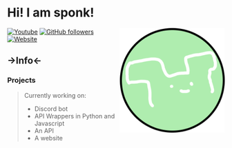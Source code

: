 # Hi! I am sponk!

<a href="https://sponkers.gq"><img src="img/circlesmile.png" width="243" height="243" alt="omg sponk" align="right"></a>
<!--WEBSITE DIED LOL-->
[![Youtube](https://img.shields.io/youtube/channel/subscribers/UCpMaowiK0iMLE2KEEvs5uIw?style=social)](https://youtube.com/channel/UCpMaowiK0iMLE2KEEvs5uIw) 
[![GitHub followers](https://img.shields.io/github/followers/Sir-Sponkus?label=Follow&style=social)](https://github.com/Sir-Sponkus) 
[![Website](https://img.shields.io/badge/sponkers.gq--green?style=social&logo=google%20chrome)](https://sponkers.gq) 


## →Info←

### Projects
> Currently working on:
> 
> * Discord bot
> * API Wrappers in Python and Javascript
> * An API
> * A website


